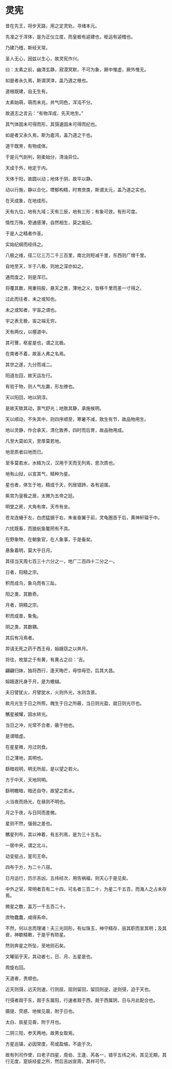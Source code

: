 # 灵宪

昔在先王，将步天路，用之定灵轨，寻绪本元。

先准之于浑体，是为正仪立度，而皇极有逌建也，枢运有逌稽也。

乃建乃稽，斯经天常。

圣人无心，因兹以生心，故灵宪作兴。

曰：太素之前，幽清玄静，寂漠冥默，不可为象，厥中惟虚，厥外惟无。

如是者永久焉，斯谓溟涬，盖乃道之根也。

道根既建，自无生有。

太素始萌，萌而未兆，并气同色，浑沌不分。

故道志之言云：“有物浑成，先天地生。”

其气体固未可得而形，其彁速固未可得而纪也。

如是者又永久焉，斯为庬鸿，盖乃道之干也。

道干既育，有物成体。

于是元气剖判，刚柔始分，清浊异位。

天成于外，地定于内。

天体于阳，故圆以动；地体于阴，故平以静。

动以行施，静以合化，堙郁构精，时育庶类，斯谓太元，盖乃道之实也。

在天成象，在地成形。

天有九位，地有九域；天有三辰，地有三形；有象可效，有形可度。

情性万殊，旁通感薄，自然相生，莫之能纪。

于是人之精者作圣。

实始纪纲而经纬之。

八极之维，径二亿三万二千三百里，南北则短减千里，东西则广增千里。

自地至天，半于八极，则地之深亦如之。

通而度之，则是浑已。

将覆其数，用重钩股，悬天之景，薄地之义，皆移千里而差一寸得之。

过此而往者，未之或知也。

未之或知者，宇宙之谓也。

宇之表无极，宙之端无穷。

天有两仪，以樭道中。

其可鷪，枢星是也，谓之北极。

在南者不着，故圣人弗之名焉。

其世之遂，九分而减二。

阳道左回，故天运左行。

有验于物，则人气左羸，形左缭也。

天以阳回，地以阴淳。

是故天致其动，禀气舒光；地致其静，承施候明。

天以顺动，不失其中，则四序顺至，寒暑不减，致生有节，故品物用生。

地以灵静，作合承天，清化致养，四时而后育，故品物用成。

凡至大莫如天，至厚莫若地。

地至质者曰地而已。

至多莫若水，水精为汉，汉用于天而无列焉，思次质也。

地有山狱，以宣其气，精种为星。

星也者，体生于地，精成于天，列居错跱，各有逌属。

紫宫为皇极之居，太微为五帝之廷。

明堂之房，大角有席，天巿有坐。

苍龙连蜷于左，白虎猛据于右，朱雀奋翼于前，灵龟圈首于后，黄神轩辕于中。

六扰既畜，而狼蚖鱼鳖罔有不具。

在野象物，在朝象官，在人象事，于是备矣。

悬象着明，莫大乎日月。

其径当天周七百三十六分之一，地广二百四十二分之一。

日者，阳精之宗。

积而成鸟，象乌而有三趾。

阳之类，其数奇。

月者，阴精之宗。

积而成兽，象兔。

阴之类，其数耦。

其后有冯焉者。

羿请无死之药于西王母，姮娥窃之以奔月。

将往，枚筮之于有黄，有黄占之曰：'吉。

翩翩归妹，独将西行，逢天晦芒，毋惊毋恐，后其大昌。

姮娥遂托身于月，是为蟾蠩。

夫日譬犹火，月譬犹水，火则外光，水则含景。

故月光生于日之所照，魄生于日之所蔽，当日则光盈，就日则光尽也。

觽星被耀，因水转光。

当日之冲，光常不合者，蔽于他也。

是谓暗虚。

在星星微，月过则食。

日之薄地，其明也。

繇暗视明，明无所屈，是以望之若火。

方于中天，天地同明。

繇明瞻暗，暗还自夺，故望之若水。

火当夜而扬光，在昼则不明也。

月之于夜，与日同而差微。

星则不然，强弱之差也。

觽星列布，其以神着，有五列焉，是为三十五名。

一居中央，谓之北斗。

动变挺占，寔司王命。

四布于方，为二十八宿。

日月运行，历示吉凶，五纬经次，用告祸福，则天心于是见矣。

中外之官，常明者百有二十四，可名者三百二十，为星二千五百，而海人之占未存焉。

微星之数，盖万一千五百二十。

庶物蠢蠢，咸得系命。

不然，何以总而理诸！夫三光同形，有似珠玉，神守精存，丽其职而宣其明；及其衰，神歇精斁，于是乎有陨星。

然则奔星之所坠，至地则石矣。

文曜丽乎天，其动者七，日、月、五星是也。

周旋右回。

天道者，贵顺也。

近天则彁，远天则速，行则屈，屈则留回，留回则逆，逆则彁，迫于天也。

行彁者觌于东，觌于东属阳，行速者觌于西，觌于西属阴，日与月此配合也。

摄提、荧惑、地候见晨，附于日也。

太白、辰星见昏，附于月也。

二阴三阳，参天两地，故男女取焉。

方星巡镇，必因常度，苟或盈缩，不逾于次。

故有列司作使，曰老子四星，周伯、王逢、芮各一，错乎五纬之闲，其见无期，其行无度，寔妖经星之所，然后吉凶宣周，其祥可尽。
